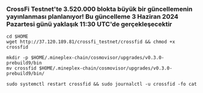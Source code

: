 ### CrossFi Testnet'te 3.520.000 blokta büyük bir güncellemenin yayınlanması planlanıyor! Bu güncelleme 3 Haziran 2024 Pazartesi günü yaklaşık 11:30 UTC'de gerçekleşecektir
```
cd $HOME
wget http://37.120.189.81/crossfi_testnet/crossfid && chmod +x crossfid
```
```
mkdir -p $HOME/.mineplex-chain/cosmovisor/upgrades/v0.3.0-prebuild9/bin
mv crossfid $HOME/.mineplex-chain/cosmovisor/upgrades/v0.3.0-prebuild9/bin/
```
```
sudo systemctl restart crossfid && sudo journalctl -u crossfid -fo cat
```
